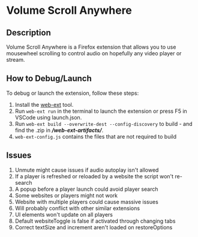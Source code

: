 # Volume Scroll Anywhere

## Description
Volume Scroll Anywhere is a Firefox extension that allows you to use mousewheel scrolling to control audio on hopefully any video player or stream.

## How to Debug/Launch
To debug or launch the extension, follow these steps:
1. Install the [web-ext](https://extensionworkshop.com/documentation/develop/getting-started-with-web-ext/) tool.
2. Run `web-ext run` in the terminal to launch the extension or press F5 in VSCode using launch.json.
3. Run `web-ext build --overwrite-dest --config-discovery` to build - and find the .zip in ***/web-ext-artifacts/***.
4. `web-ext-config.js` contains the files that are not required to build


## Issues
1. Unmute might cause issues if audio autoplay isn't allowed
3. If a player is refreshed or reloaded by a website the script won't re-search
4. A popup before a player launch could avoid player search
5. Some websites or players might not work
6. Website with multiple players could cause massive issues
7. Will probably conflict with other similar extensions
8. UI elements won't update on all players
9. Default websiteToggle is false if activated through changing tabs
10. Correct textSize and increment aren't loaded on restoreOptions
